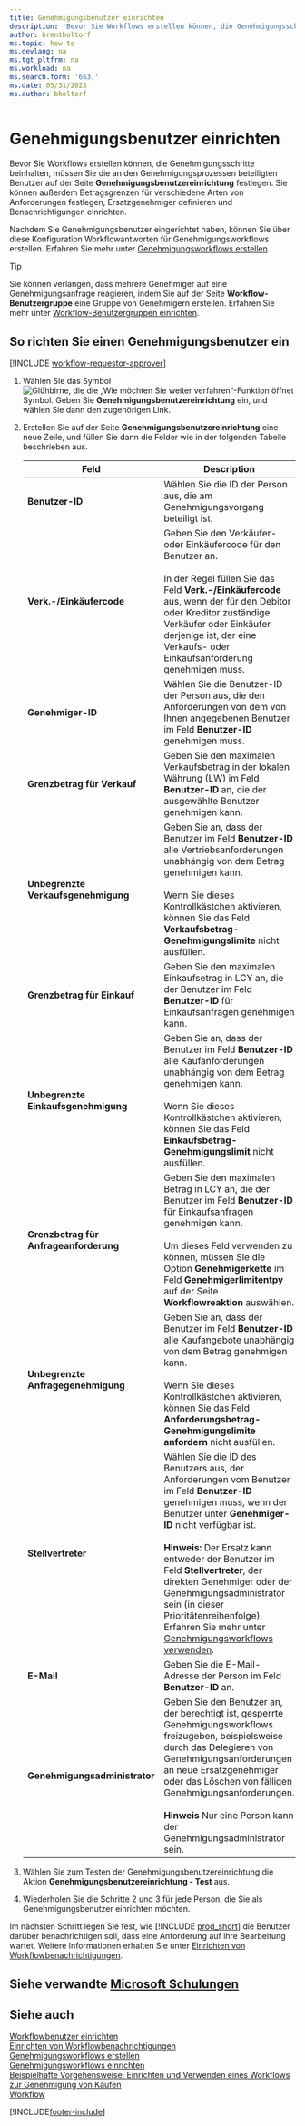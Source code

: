 ```yaml
---
title: Genehmigungsbenutzer einrichten
description: 'Bevor Sie Workflows erstellen können, die Genehmigungsschritte betreffen, müssen Sie die Workflowbenutzer einrichten, die von den Genehmigungsprozessen betroffen sind.'
author: brentholtorf
ms.topic: how-to
ms.devlang: na
ms.tgt_pltfrm: na
ms.workload: na
ms.search.form: '663,'
ms.date: 05/31/2023
ms.author: bholtorf
---
```

# <a name="set-up-approval-users" />Genehmigungsbenutzer einrichten

Bevor Sie Workflows erstellen können, die Genehmigungsschritte beinhalten, müssen Sie die an den Genehmigungsprozessen beteiligten Benutzer auf der Seite **Genehmigungsbenutzereinrichtung** festlegen. Sie können außerdem Betragsgrenzen für verschiedene Arten von Anforderungen festlegen, Ersatzgenehmiger definieren und Benachrichtigungen einrichten.  

Nachdem Sie Genehmigungsbenutzer eingerichtet haben, können Sie über diese Konfiguration Workflowantworten für Genehmigungsworkflows erstellen. Erfahren Sie mehr unter [Genehmigungsworkflows erstellen](across-how-to-create-workflows.md).  

> [!TIP]
> Sie können verlangen, dass mehrere Genehmiger auf eine Genehmigungsanfrage reagieren, indem Sie auf der Seite **Workflow-Benutzergruppe** eine Gruppe von Genehmigern erstellen. Erfahren Sie mehr unter [Workflow-Benutzergruppen einrichten](across-how-to-set-up-workflow-users.md).  

## <a name="to-set-up-an-approval-user" />So richten Sie einen Genehmigungsbenutzer ein

[!INCLUDE [workflow-requestor-approver](includes/workflow-requestor-approver.md)]

1. Wählen Sie das Symbol ![Glühbirne, die die „Wie möchten Sie weiter verfahren“-Funktion öffnet](media/ui-search/search_small.png "Was möchten Sie tun?") Symbol. Geben Sie **Genehmigungsbenutzereinrichtung** ein, und wählen Sie dann den zugehörigen Link.  
2. Erstellen Sie auf der Seite **Genehmigungsbenutzereinrichtung** eine neue Zeile, und füllen Sie dann die Felder wie in der folgenden Tabelle beschrieben aus.  

   |Feld|Description|
   |-----|-----------|
   |**Benutzer-ID**|Wählen Sie die ID der Person aus, die am Genehmigungsvorgang beteiligt ist.|
   |**Verk.-/Einkäufercode**|Geben Sie den Verkäufer- oder Einkäufercode für den Benutzer an.<br /><br /> In der Regel füllen Sie das Feld **Verk.-/Einkäufercode** aus, wenn der für den Debitor oder Kreditor zuständige Verkäufer oder Einkäufer derjenige ist, der eine Verkaufs- oder Einkaufsanforderung genehmigen muss.|
   |**Genehmiger-ID**|Wählen Sie die Benutzer-ID der Person aus, die den Anforderungen von dem von Ihnen angegebenen Benutzer im Feld **Benutzer-ID** genehmigen muss.|
   |**Grenzbetrag für Verkauf**|Geben Sie den maximalen Verkaufsbetrag in der lokalen Währung (LW) im Feld **Benutzer-ID** an, die der ausgewählte Benutzer genehmigen kann.|
   |**Unbegrenzte Verkaufsgenehmigung**|Geben Sie an, dass der Benutzer im Feld **Benutzer-ID** alle Vertriebsanforderungen unabhängig von dem Betrag genehmigen kann.<br /><br /> Wenn Sie dieses Kontrollkästchen aktivieren, können Sie das Feld **Verkaufsbetrag-Genehmigungslimite** nicht ausfüllen.|
   |**Grenzbetrag für Einkauf**|Geben Sie den maximalen Einkaufsetrag in LCY an, die der Benutzer im Feld **Benutzer-ID** für Einkaufsanfragen genehmigen kann.|
   |**Unbegrenzte Einkaufsgenehmigung**|Geben Sie an, dass der Benutzer im Feld **Benutzer-ID** alle Kaufanforderungen unabhängig von dem Betrag genehmigen kann.<br /><br /> Wenn Sie dieses Kontrollkästchen aktivieren, können Sie das Feld **Einkaufsbetrag-Genehmigungslimit** nicht ausfüllen.|
   |**Grenzbetrag für Anfrageanforderung**|Geben Sie den maximalen Betrag in LCY an, die der Benutzer im Feld **Benutzer-ID** für Einkaufsanfragen genehmigen kann.<br /><br /> Um dieses Feld verwenden zu können, müssen Sie die Option **Genehmigerkette** im Feld **Genehmigerlimitentpy** auf der Seite **Workflowreaktion** auswählen.|
   |**Unbegrenzte Anfragegenehmigung**|Geben Sie an, dass der Benutzer im Feld **Benutzer-ID** alle Kaufangebote unabhängig von dem Betrag genehmigen kann.<br /><br /> Wenn Sie dieses Kontrollkästchen aktivieren, können Sie das Feld **Anforderungsbetrag-Genehmigungslimite anfordern** nicht ausfüllen.|
   |**Stellvertreter**|Wählen Sie die ID des Benutzers aus, der Anforderungen vom Benutzer im Feld **Benutzer-ID** genehmigen muss, wenn der Benutzer unter **Genehmiger-ID** nicht verfügbar ist. <br /><br />**Hinweis:**  Der Ersatz kann entweder der Benutzer im Feld **Stellvertreter**, der direkten Genehmiger oder der Genehmigungsadministrator sein (in dieser Prioritätenreihenfolge). Erfahren Sie mehr unter [Genehmigungsworkflows verwenden](across-how-use-approval-workflows.md).|
   |**E-Mail**|Geben Sie die E-Mail-Adresse der Person im Feld **Benutzer-ID** an.|
   |**Genehmigungsadministrator**|Geben Sie den Benutzer an, der berechtigt ist, gesperrte Genehmigungsworkflows freizugeben, beispielsweise durch das Delegieren von Genehmigungsanforderungen an neue Ersatzgenehmiger oder das Löschen von fälligen Genehmigungsanforderungen.<br /><br />**Hinweis** Nur eine Person kann der Genehmigungsadministrator sein.|

3. Wählen Sie zum Testen der Genehmigungsbenutzereinrichtung die Aktion **Genehmigungsbenutzereinrichtung - Test** aus.  
4. Wiederholen Sie die Schritte 2 und 3 für jede Person, die Sie als Genehmigungsbenutzer einrichten möchten.  

Im nächsten Schritt legen Sie fest, wie [!INCLUDE [prod_short](includes/prod_short.md)] die Benutzer darüber benachrichtigen soll, dass eine Anforderung auf ihre Bearbeitung wartet. Weitere Informationen erhalten Sie unter [Einrichten von Workflowbenachrichtigungen](across-setting-up-workflow-notifications.md).

## <a name="see-related-microsoft-trainingtrainingmodulescreate-workflows" />Siehe verwandte [Microsoft Schulungen](/training/modules/create-workflows/)

## <a name="see-also" />Siehe auch

[Workflowbenutzer einrichten](across-how-to-set-up-workflow-users.md)  
[Einrichten von Workflowbenachrichtigungen](across-setting-up-workflow-notifications.md)  
[Genehmigungsworkflows erstellen](across-how-to-create-workflows.md)  
[Genehmigungsworkflows einrichten](across-set-up-workflows.md)  
[Beispielhafte Vorgehensweise: Einrichten und Verwenden eines Workflows zur Genehmigung von Käufen](walkthrough-setting-up-and-using-a-purchase-approval-workflow.md)  
[Workflow](across-workflow.md)  

[!INCLUDE[footer-include](includes/footer-banner.md)]
